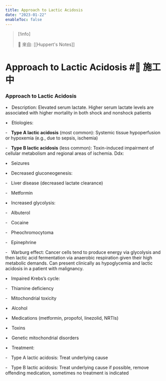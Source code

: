 ```yaml
---
title: Approach to Lactic Acidosis
date: "2023-01-22"
enableToc: false
---
```


> [!info]
>
> 🌱 來自: [[Huppert's Notes]]

# Approach to Lactic Acidosis #🚧 施工中

### Approach to Lactic Acidosis

•   Description: Elevated serum lactate. Higher serum lactate levels are associated with higher mortality in both shock and nonshock patients

•   Etiologies:

-   **Type A lactic acidosis** (most common): Systemic tissue hypoperfusion or hypoxemia (e.g., due to sepsis, ischemia)

-   **Type B lactic acidosis** (less common): Toxin-induced impairment of cellular metabolism and regional areas of ischemia. Ddx:

**•**   Seizures

**•**   Decreased gluconeogenesis:

-   Liver disease (decreased lactate clearance)

-   Metformin

**•**   Increased glycolysis:

-   Albuterol

-   Cocaine

-   Pheochromocytoma

-   Epinephrine

-   Warburg effect: Cancer cells tend to produce energy via glycolysis and then lactic acid fermentation via anaerobic respiration given their high metabolic demands. Can present clinically as hypoglycemia and lactic acidosis in a patient with malignancy.

**•**   Impaired Krebs’s cycle:

-   Thiamine deficiency

-   Mitochondrial toxicity

•   Alcohol

•   Medications (metformin, propofol, linezolid, NRTIs)

•   Toxins

•   Genetic mitochondrial disorders

•   Treatment:

-   Type A lactic acidosis: Treat underlying cause

-   Type B lactic acidosis: Treat underlying cause if possible, remove offending medication, sometimes no treatment is indicated

